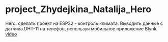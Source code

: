# project_Zhydejkina_Natalija_Hero
 Hero: cделать проект на ESP32 - контроль  климата. Выводить данные с датчика DHT-11 на телефон, используя мобильное приложение Blynk
 [video](https://youtu.be/fKgWoZnay2Q)

